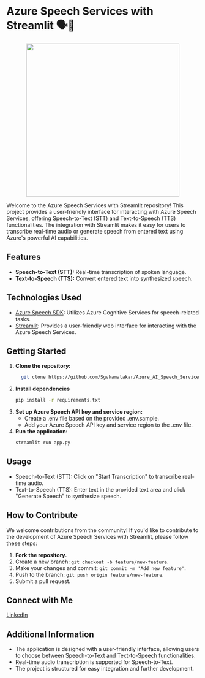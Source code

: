# Azure Speech Services with Streamlit 🗣️📝

<p align="center">
   <img src="https://github.com/Sgvkamalakar/Azure_AI_Speech_Services/assets/103712713/b9de4289-e86a-42a5-86df-c7fed3aa0c5a"/ height="400" width="400">
</p> 

Welcome to the Azure Speech Services with Streamlit repository! This project provides a user-friendly interface for interacting with Azure Speech Services, offering Speech-to-Text (STT) and Text-to-Speech (TTS) functionalities. The integration with Streamlit makes it easy for users to transcribe real-time audio or generate speech from entered text using Azure's powerful AI capabilities.

## Features

- **Speech-to-Text (STT):** Real-time transcription of spoken language.
- **Text-to-Speech (TTS):** Convert entered text into synthesized speech.

## Technologies Used

- [Azure Speech SDK](https://docs.microsoft.com/en-us/azure/cognitive-services/speech-service/overview): Utilizes Azure Cognitive Services for speech-related tasks.
- [Streamlit](https://streamlit.io/): Provides a user-friendly web interface for interacting with the Azure Speech Services.

## Getting Started

1. **Clone the repository:**
   ```bash
     git clone https://github.com/Sgvkamalakar/Azure_AI_Speech_Services
 2. **Install dependencies**
    ```bash
    pip install -r requirements.txt
3. **Set up Azure Speech API key and service region:**
   - Create a .env file based on the provided .env.sample.
   - Add your Azure Speech API key and service region to the .env file.
4. **Run the application:**
   ```bash
   streamlit run app.py

## Usage
- Speech-to-Text (STT): Click on "Start Transcription" to transcribe real-time audio.
- Text-to-Speech (TTS): Enter text in the provided text area and click "Generate Speech" to synthesize speech.

## How to Contribute

We welcome contributions from the community! If you'd like to contribute to the development of Azure Speech Services with Streamlit, please follow these steps:

1. **Fork the repository.**
2. Create a new branch: `git checkout -b feature/new-feature`.
3. Make your changes and commit: `git commit -m 'Add new feature'`.
4. Push to the branch: `git push origin feature/new-feature`.
5. Submit a pull request.
   
## Connect with Me
[LinkedIn](https://www.linkedin.com/in/sgvkamalakar)

## Additional Information
- The application is designed with a user-friendly interface, allowing users to choose between Speech-to-Text and Text-to-Speech functionalities.
- Real-time audio transcription is supported for Speech-to-Text.
- The project is structured for easy integration and further development.
